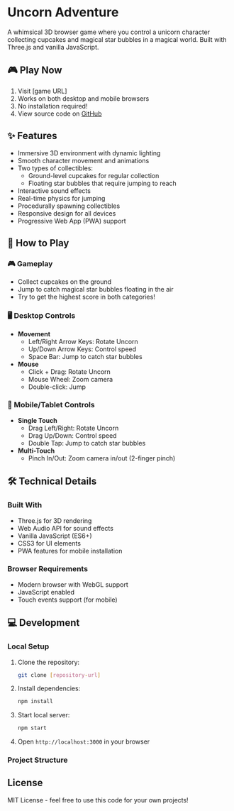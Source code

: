 # Uncorn Adventure

A whimsical 3D browser game where you control a unicorn character collecting cupcakes and magical star bubbles in a magical world. Built with Three.js and vanilla JavaScript.

## 🎮 Play Now

1. Visit [game URL]
2. Works on both desktop and mobile browsers
3. No installation required!
4. View source code on [GitHub](https://github.com/NickFranceschina/uncorn-adventure)

## ✨ Features

- Immersive 3D environment with dynamic lighting
- Smooth character movement and animations
- Two types of collectibles:
  - Ground-level cupcakes for regular collection
  - Floating star bubbles that require jumping to reach
- Interactive sound effects
- Real-time physics for jumping
- Procedurally spawning collectibles
- Responsive design for all devices
- Progressive Web App (PWA) support

## 🎯 How to Play

### 🎮 Gameplay
- Collect cupcakes on the ground
- Jump to catch magical star bubbles floating in the air
- Try to get the highest score in both categories!

### 🖥️ Desktop Controls
- **Movement**
  - Left/Right Arrow Keys: Rotate Uncorn
  - Up/Down Arrow Keys: Control speed
  - Space Bar: Jump to catch star bubbles
- **Mouse**
  - Click + Drag: Rotate Uncorn
  - Mouse Wheel: Zoom camera
  - Double-click: Jump

### 📱 Mobile/Tablet Controls
- **Single Touch**
  - Drag Left/Right: Rotate Uncorn
  - Drag Up/Down: Control speed
  - Double Tap: Jump to catch star bubbles
- **Multi-Touch**
  - Pinch In/Out: Zoom camera in/out (2-finger pinch)

## 🛠️ Technical Details

### Built With
- Three.js for 3D rendering
- Web Audio API for sound effects
- Vanilla JavaScript (ES6+)
- CSS3 for UI elements
- PWA features for mobile installation

### Browser Requirements
- Modern browser with WebGL support
- JavaScript enabled
- Touch events support (for mobile)

## 💻 Development

### Local Setup
1. Clone the repository:
   ```bash
   git clone [repository-url]
   ```
2. Install dependencies:
   ```bash
   npm install
   ```
3. Start local server:
   ```bash
   npm start
   ```
4. Open `http://localhost:3000` in your browser

### Project Structure

## License

MIT License - feel free to use this code for your own projects!